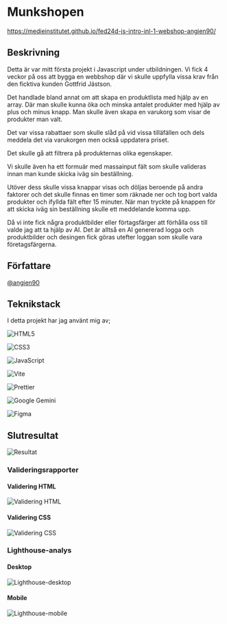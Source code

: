 # Munkshopen
https://medieinstitutet.github.io/fed24d-js-intro-inl-1-webshop-angien90/

## Beskrivning

Detta är var mitt första projekt i Javascript under utbildningen. Vi fick 4 veckor på oss att bygga en webbshop där vi skulle uppfylla vissa krav från den ficktiva kunden Gottfrid Jästson.

Det handlade bland annat om att skapa en produktlista med hjälp av en array. Där man skulle kunna öka och minska antalet produkter med hjälp av plus och minus knapp. Man skulle även skapa en varukorg som visar de produkter man valt.

Det var vissa rabattaer som skulle slåd på vid vissa tilläfällen och dels meddela det via varukorgen men också uppdatera priset. 

Det skulle gå att filtrera på produkternas olika egenskaper. 

Vi skulle även ha ett formuär med massainput fält som skulle valideras innan man kunde skicka iväg sin beställning. 

Utöver dess skulle vissa knappar visas och döljas beroende på andra faktorer och det skulle finnas en timer som räknade ner och tog bort valda produkter och ifyllda fält efter 15 minuter. När man tryckte på knappen för att skicka iväg sin beställning skulle ett meddelande komma upp. 

Då vi inte fick några produktbilder eller förtagsfärger att förhålla oss till valde jag att ta hjälp av AI. Det är alltså en AI genererad logga och produktbilder och desingen fick göras utefter loggan som skulle vara företagsfärgerna. 

## Författare

[@angien90](https://github.com/angien90)

## Teknikstack

I detta projekt har jag använt mig av;

![HTML5](https://img.shields.io/badge/html5-%23E34F26.svg?style=for-the-badge&logo=html5&logoColor=white)

![CSS3](https://img.shields.io/badge/css3-%231572B6.svg?style=for-the-badge&logo=css3&logoColor=white)

![JavaScript](https://img.shields.io/badge/javascript-%23323330.svg?style=for-the-badge&logo=javascript&logoColor=%23F7DF1E)

![Vite](https://img.shields.io/badge/vite-%23646CFF.svg?style=for-the-badge&logo=vite&logoColor=white)

![Prettier](https://img.shields.io/badge/prettier-%23F7B93E.svg?style=for-the-badge&logo=prettier&logoColor=black)

![Google Gemini](https://img.shields.io/badge/google%20gemini-8E75B2?style=for-the-badge&logo=google%20gemini&logoColor=white)

![Figma](https://img.shields.io/badge/figma-%23F24E1E.svg?style=for-the-badge&logo=figma&logoColor=white)

## Slutresultat
![Resultat](https://github.com/Medieinstitutet/fed24d-js-intro-inl-1-webshop-angien90/blob/main/Resultat.png)


### Valideringsrapporter
#### Validering HTML
![Validering HTML](https://github.com/Medieinstitutet/fed24d-js-intro-inl-1-webshop-angien90/blob/main/Validering%20HTML.png)

#### Validering CSS
![Validering CSS](https://github.com/Medieinstitutet/fed24d-js-intro-inl-1-webshop-angien90/blob/main/Validering%20CSS.png)

### Lighthouse-analys
#### Desktop
![Lighthouse-desktop](https://github.com/Medieinstitutet/fed24d-js-intro-inl-1-webshop-angien90/blob/main/Lighthouse%20analys%20-%20Desktop.png)

#### Mobile
![Lighthouse-mobile](https://github.com/Medieinstitutet/fed24d-js-intro-inl-1-webshop-angien90/blob/main/Lighthouse%20analys%20-%20Mobile.png)